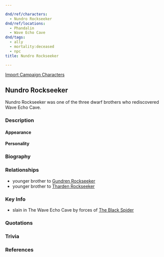```yaml
---

dnd/ref/characters:
  - Nundro Rockseeker
dnd/ref/locations:
  - Phandalin
  - Wave Echo Cave
dnd/tags:
  - ally
  - mortality:deceased
  - npc
title: Nundro Rockseeker

---
```


[Import Campaign Characters](/dnd/characters/)

## Nundro Rockseeker

Nundro Rockseeker was one of the three dwarf brothers who rediscovered Wave Echo Cave.

### Description

#### Appearance

#### Personality

### Biography

### Relationships

- younger brother to [Gundren Rockseeker](/dnd/npcs/gundren-rockseeker)
- younger brother to [Tharden Rockseeker](/dnd/npcs/tharden-rockseeker)

### Key Info

- slain in The Wave Echo Cave by forces of [The Black Spider](/dnd/npcs/nezznar-the-black-spider)

### Quotations

### Trivia

### References
